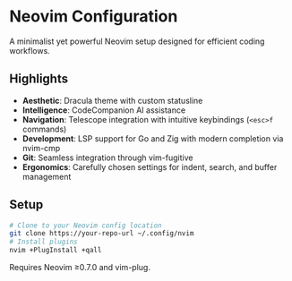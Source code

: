 # Neovim Configuration

A minimalist yet powerful Neovim setup designed for efficient coding workflows.

## Highlights

- **Aesthetic**: Dracula theme with custom statusline
- **Intelligence**: CodeCompanion AI assistance
- **Navigation**: Telescope integration with intuitive keybindings (`<esc>f` commands)
- **Development**: LSP support for Go and Zig with modern completion via nvim-cmp
- **Git**: Seamless integration through vim-fugitive
- **Ergonomics**: Carefully chosen settings for indent, search, and buffer management

## Setup

```bash
# Clone to your Neovim config location
git clone https://your-repo-url ~/.config/nvim
# Install plugins
nvim +PlugInstall +qall
```

Requires Neovim ≥0.7.0 and vim-plug.
